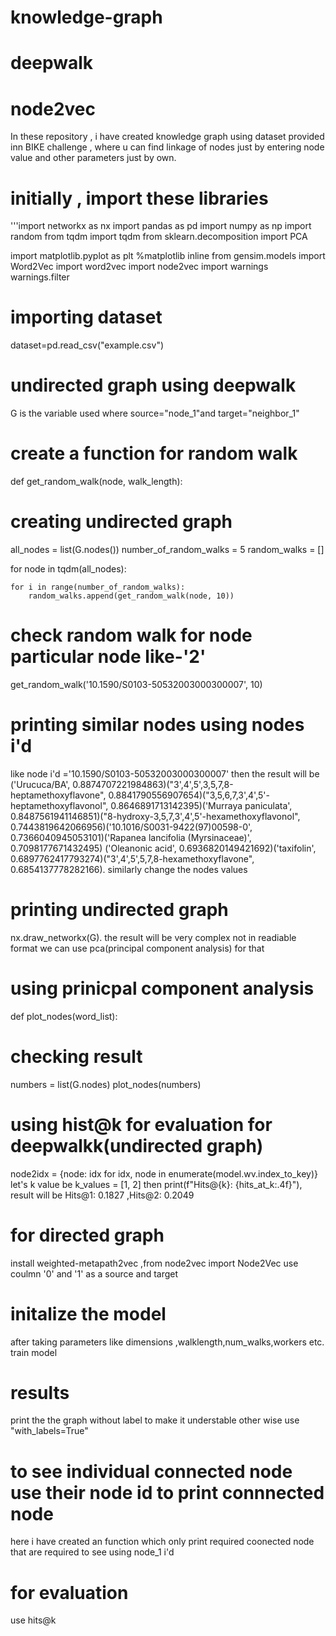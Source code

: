# knowledge-graph
# deepwalk
# node2vec
In these repository , i have created knowledge graph using dataset provided inn BIKE challenge , where u can find linkage of nodes just by entering node value and other parameters just by own.
# initially , import these libraries 
'''import networkx as nx
import pandas as pd
import numpy as np
import random
from tqdm import tqdm
from sklearn.decomposition import PCA

import matplotlib.pyplot as plt
%matplotlib inline
from gensim.models import Word2Vec
import word2vec
import node2vec
import warnings
warnings.filter
#  importing dataset
dataset=pd.read_csv("example.csv")
# undirected graph using deepwalk
G is the variable used where source="node_1"and target="neighbor_1"
# create a function for random walk
def get_random_walk(node, walk_length):
# creating undirected graph
all_nodes = list(G.nodes())
number_of_random_walks = 5
random_walks = []

for node in tqdm(all_nodes):

    for i in range(number_of_random_walks):
        random_walks.append(get_random_walk(node, 10))
# check random walk for node  particular node like-'2'
get_random_walk('10.1590/S0103-50532003000300007', 10)
# printing similar nodes using nodes i'd
 like node i'd ='10.1590/S0103-50532003000300007' then the result will be ('Urucuca/BA', 0.8874707221984863)("3',4',5',3,5,7,8-heptamethoxyflavone", 0.8841790556907654)("3,5,6,7,3',4',5'-heptamethoxyflavonol", 0.8646891713142395)('Murraya paniculata', 0.8487561941146851)("8-hydroxy-3,5,7,3',4',5'-hexamethoxyflavonol", 0.7443819642066956)('10.1016/S0031-9422(97)00598-0', 0.7366040945053101)('Rapanea lancifolia (Myrsinaceae)', 0.7098177671432495)
('Oleanonic acid', 0.6936820149421692)('taxifolin', 0.6897762417793274)("3',4',5',5,7,8-hexamethoxyflavone", 0.6854137778282166). similarly change the nodes values 
# printing undirected graph
nx.draw_networkx(G). 
the result will be very complex not in readiable format we can use pca(principal component analysis) for that

# using prinicpal component analysis
def plot_nodes(word_list):
  
# checking result
numbers = list(G.nodes)
plot_nodes(numbers)
# using hist@k for evaluation for deepwalkk(undirected graph)
node2idx = {node: idx for idx, node in enumerate(model.wv.index_to_key)}
let's k value be k_values = [1, 2] then print(f"Hits@{k}: {hits_at_k:.4f}"), result will be 
Hits@1: 0.1827 ,Hits@2: 0.2049
# for directed graph
install  weighted-metapath2vec ,from node2vec import Node2Vec
use coulmn '0' and '1' as a source and target
# initalize the model
after taking parameters like dimensions ,walklength,num_walks,workers etc.
train model 
# results 
print the the graph without label to make it understable other wise use "with_labels=True"
#  to see individual connected node use their node id to print connnected node 
here i have created an function which only print required coonected node that are required to see using node_1 i'd
# for evaluation 
use hits@k 
